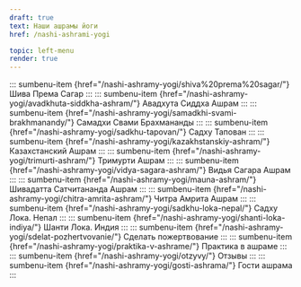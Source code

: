 ```yaml
---
draft: true
text: Наши ашрамы йоги
href: /nashi-ashrami-yogi

topic: left-menu
render: true
---
```

::: sumbenu-item {href="/nashi-ashramy-yogi/shiva%20prema%20sagar/"}
Шива Према Сагар
:::
::: sumbenu-item {href="/nashi-ashramy-yogi/avadkhuta-siddkha-ashram/"}
Авадхута Сиддха Ашрам
:::
::: sumbenu-item {href="/nashi-ashramy-yogi/samadkhi-svami-brakhmanandy/"}
Самадхи Свами Брахмананды
:::
::: sumbenu-item {href="/nashi-ashramy-yogi/sadkhu-tapovan/"}
Садху Тапован
:::
::: sumbenu-item {href="/nashi-ashramy-yogi/kazakhstanskiy-ashram/"}
Казахстанский Ашрам
:::
::: sumbenu-item {href="/nashi-ashramy-yogi/trimurti-ashram/"}
Тримурти Ашрам
:::
::: sumbenu-item {href="/nashi-ashramy-yogi/vidya-sagara-ashram/"}
Видья Сагара Ашрам
:::
::: sumbenu-item {href="/nashi-ashramy-yogi/mauna-ashram/"}
Шивадатта Сатчитананда Ашрам
:::
::: sumbenu-item {href="/nashi-ashramy-yogi/chitra-amrita-ashram/"}
Читра Амрита Ашрам
:::
::: sumbenu-item {href="/nashi-ashramy-yogi/sadkhu-loka-nepal/"}
Садху Лока. Непал
:::
::: sumbenu-item {href="/nashi-ashramy-yogi/shanti-loka-indiya/"}
Шанти Лока. Индия
:::
::: sumbenu-item {href="/nashi-ashramy-yogi/sdelat-pozhertvovanie/"}
Сделать пожертвование
:::
::: sumbenu-item {href="/nashi-ashramy-yogi/praktika-v-ashrame/"}
Практика в ашраме
:::
::: sumbenu-item {href="/nashi-ashramy-yogi/otzyvy/"}
Отзывы
:::
::: sumbenu-item {href="/nashi-ashramy-yogi/gosti-ashrama/"}
Гости ашрама
:::
